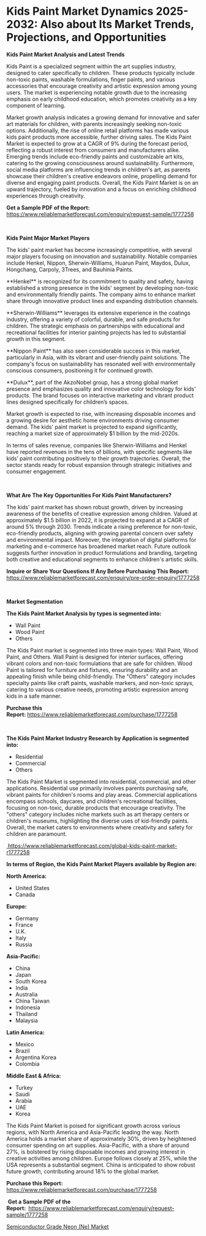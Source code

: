 <p><h1>Kids Paint Market Dynamics 2025-2032: Also about Its Market Trends, Projections, and Opportunities</h1></p><p><strong>Kids Paint Market Analysis and Latest Trends</strong></p>
<p><p>Kids Paint is a specialized segment within the art supplies industry, designed to cater specifically to children. These products typically include non-toxic paints, washable formulations, finger paints, and various accessories that encourage creativity and artistic expression among young users. The market is experiencing notable growth due to the increasing emphasis on early childhood education, which promotes creativity as a key component of learning.</p><p>Market growth analysis indicates a growing demand for innovative and safer art materials for children, with parents increasingly seeking non-toxic options. Additionally, the rise of online retail platforms has made various kids paint products more accessible, further driving sales. The Kids Paint Market is expected to grow at a CAGR of 9% during the forecast period, reflecting a robust interest from consumers and manufacturers alike. Emerging trends include eco-friendly paints and customizable art kits, catering to the growing consciousness around sustainability. Furthermore, social media platforms are influencing trends in children's art, as parents showcase their children's creative endeavors online, propelling demand for diverse and engaging paint products. Overall, the Kids Paint Market is on an upward trajectory, fueled by innovation and a focus on enriching childhood experiences through creativity.</p></p>
<p><strong>Get a Sample PDF of the Report:&nbsp;</strong> <a href="https://www.reliablemarketforecast.com/enquiry/request-sample/1777258?utm_campaign=2949&utm_medium=2&utm_source=Github&utm_content=ia&utm_term=03042025&utm_id=kids-paint">https://www.reliablemarketforecast.com/enquiry/request-sample/1777258</a></p>
<p>&nbsp;</p>
<p><strong>Kids Paint Major Market Players</strong></p>
<p><p>The kids' paint market has become increasingly competitive, with several major players focusing on innovation and sustainability. Notable companies include Henkel, Nippon, Sherwin-Williams, Huarun Paint, Maydos, Dulux, Hongchang, Carpoly, 3Trees, and Bauhinia Paints.</p><p>**Henkel** is recognized for its commitment to quality and safety, having established a strong presence in the kids' segment by developing non-toxic and environmentally friendly paints. The company aims to enhance market share through innovative product lines and expanding distribution channels.</p><p>**Sherwin-Williams** leverages its extensive experience in the coatings industry, offering a variety of colorful, durable, and safe products for children. The strategic emphasis on partnerships with educational and recreational facilities for interior painting projects has led to substantial growth in this segment.</p><p>**Nippon Paint** has also seen considerable success in this market, particularly in Asia, with its vibrant and user-friendly paint solutions. The company's focus on sustainability has resonated well with environmentally conscious consumers, positioning it for continued growth.</p><p>**Dulux**, part of the AkzoNobel group, has a strong global market presence and emphasizes quality and innovative color technology for kids' products. The brand focuses on interactive marketing and vibrant product lines designed specifically for children’s spaces.</p><p>Market growth is expected to rise, with increasing disposable incomes and a growing desire for aesthetic home environments driving consumer demand. The kids' paint market is projected to expand significantly, reaching a market size of approximately $1 billion by the mid-2020s.</p><p>In terms of sales revenue, companies like Sherwin-Williams and Henkel have reported revenues in the tens of billions, with specific segments like kids’ paint contributing positively to their growth trajectories. Overall, the sector stands ready for robust expansion through strategic initiatives and consumer engagement.</p></p>
<p>&nbsp;</p>
<p><strong>What Are The Key Opportunities For Kids Paint Manufacturers?</strong></p>
<p><p>The kids' paint market has shown robust growth, driven by increasing awareness of the benefits of creative expression among children. Valued at approximately $1.5 billion in 2022, it is projected to expand at a CAGR of around 5% through 2030. Trends indicate a rising preference for non-toxic, eco-friendly products, aligning with growing parental concern over safety and environmental impact. Moreover, the integration of digital platforms for marketing and e-commerce has broadened market reach. Future outlook suggests further innovation in product formulations and branding, targeting both creative and educational segments to enhance children's artistic skills.</p></p>
<p><strong>Inquire or Share Your Questions If Any Before Purchasing This Report:</strong> <a href="https://www.reliablemarketforecast.com/enquiry/pre-order-enquiry/1777258?utm_campaign=2949&utm_medium=2&utm_source=Github&utm_content=ia&utm_term=03042025&utm_id=kids-paint">https://www.reliablemarketforecast.com/enquiry/pre-order-enquiry/1777258</a></p>
<p>&nbsp;</p>
<p><strong>Market Segmentation</strong></p>
<p><strong>The Kids Paint Market Analysis by types is segmented into:</strong></p>
<p><ul><li>Wall Paint</li><li>Wood Paint</li><li>Others</li></ul></p>
<p><p>The Kids Paint market is segmented into three main types: Wall Paint, Wood Paint, and Others. Wall Paint is designed for interior surfaces, offering vibrant colors and non-toxic formulations that are safe for children. Wood Paint is tailored for furniture and fixtures, ensuring durability and an appealing finish while being child-friendly. The "Others" category includes specialty paints like craft paints, washable markers, and non-toxic sprays, catering to various creative needs, promoting artistic expression among kids in a safe manner.</p></p>
<p><strong>Purchase this Report:&nbsp;</strong><a href="https://www.reliablemarketforecast.com/purchase/1777258?utm_campaign=2949&utm_medium=2&utm_source=Github&utm_content=ia&utm_term=03042025&utm_id=kids-paint">https://www.reliablemarketforecast.com/purchase/1777258</a></p>
<p>&nbsp;</p>
<p><strong>The Kids Paint Market Industry Research by Application is segmented into:</strong></p>
<p><ul><li>Residential</li><li>Commercial</li><li>Others</li></ul></p>
<p><p>The Kids Paint Market is segmented into residential, commercial, and other applications. Residential use primarily involves parents purchasing safe, vibrant paints for children's rooms and play areas. Commercial applications encompass schools, daycares, and children's recreational facilities, focusing on non-toxic, durable products that encourage creativity. The "others" category includes niche markets such as art therapy centers or children's museums, highlighting the diverse uses of kid-friendly paints. Overall, the market caters to environments where creativity and safety for children are paramount.</p></p>
<p><a href="https://www.reliablemarketforecast.com/global-kids-paint-market-r1777258?utm_campaign=2949&utm_medium=2&utm_source=Github&utm_content=ia&utm_term=03042025&utm_id=kids-paint">&nbsp;https://www.reliablemarketforecast.com/global-kids-paint-market-r1777258</a></p>
<p><strong>In terms of Region, the Kids Paint Market Players available by Region are:</strong></p>
<p>
    <p> <strong> North America: </strong>
        <ul>
            <li>United States</li>
            <li>Canada</li>
        </ul>
        </p> 
    <p> <strong> Europe: </strong>
        <ul>
            <li>Germany</li>
            <li>France</li>
            <li>U.K.</li>
            <li>Italy</li>
            <li>Russia</li>
        </ul>
        </p> 
    <p> <strong> Asia-Pacific: </strong>
        <ul>
            <li>China</li>
            <li>Japan</li>
            <li>South Korea</li>
            <li>India</li>
            <li>Australia</li>
            <li>China Taiwan</li>
            <li>Indonesia</li>
            <li>Thailand</li>
            <li>Malaysia</li>
        </ul>
        </p> 
    <p> <strong> Latin America: </strong>
        <ul>
            <li>Mexico</li>
            <li>Brazil</li>
            <li>Argentina Korea</li>
            <li>Colombia</li>
        </ul>
        </p> 
    <p> <strong> Middle East & Africa: </strong>
        <ul>
            <li>Turkey</li>
            <li>Saudi</li>
            <li>Arabia</li>
            <li>UAE</li>
            <li>Korea</li>
        </ul>
    </p>
    </p>
<p><p>The Kids Paint Market is poised for significant growth across various regions, with North America and Asia-Pacific leading the way. North America holds a market share of approximately 30%, driven by heightened consumer spending on art supplies. Asia-Pacific, with a share of around 27%, is bolstered by rising disposable incomes and growing interest in creative activities among children. Europe follows closely at 25%, while the USA represents a substantial segment. China is anticipated to show robust future growth, contributing around 18% to the global market.</p></p>
<p><strong>Purchase this Report: </strong><a href="https://www.reliablemarketforecast.com/purchase/1777258?utm_campaign=2949&utm_medium=2&utm_source=Github&utm_content=ia&utm_term=03042025&utm_id=kids-paint">https://www.reliablemarketforecast.com/purchase/1777258</a></p>
<p>&nbsp;<strong>Get a Sample PDF of the Report:&nbsp;&nbsp;</strong><a href="https://www.reliablemarketforecast.com/enquiry/request-sample/1777258?utm_campaign=2949&utm_medium=2&utm_source=Github&utm_content=ia&utm_term=03042025&utm_id=kids-paint">https://www.reliablemarketforecast.com/enquiry/request-sample/1777258</a></p>
<p><strong></strong></p>
<p><p><a href="https://github.com/tumacaakesha78/Market-Research-Report-List-1/blob/main/semiconductor-grade-neon-ne-market.md?utm_campaign=2949&utm_medium=2&utm_source=Github&utm_content=ia&utm_term=03042025&utm_id=kids-paint">Semiconductor Grade Neon (Ne) Market</a></p></p>